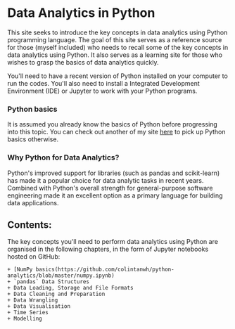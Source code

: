 # Data Analytics in Python

   This site seeks to introduce the key concepts in data analytics using Python programming language. The goal of this site serves as a reference source for those (myself included) who needs to recall some of the key concepts in data analytics using Python. It also serves as a learning site for those who wishes to grasp the basics of data analytics quickly.

   You'll need to have a recent version of Python installed on your computer to run the codes. You'll also need to install a Integrated Development Environment (IDE) or Jupyter to work with your Python programs.

### Python basics

It is assumed you already know the basics of Python before progressing into this topic. You can check out another of my site [here](https://colintanwh.github.io/python-basics/) to pick up Python basics otherwise.

### Why Python for Data Analytics?

Python's improved support for libraries (such as pandas and scikit-learn) has made it a popular choice for data analytic tasks in recent years. Combined with Python's overall strength for general-purpose software engineering made it an excellent option as a primary language for building data applications. 


## Contents:

The key concepts you'll need to perform data analytics using Python are organised in the following chapters, in the form of Jupyter notebooks hosted on GitHub:

    + [NumPy basics(https://github.com/colintanwh/python-analytics/blob/master/numpy.ipynb)
    + `pandas` Data Structures
    + Data Loading, Storage and File Formats
    + Data Cleaning and Preparation
    + Data Wrangling
    + Data Visualisation
    + Time Series
    + Modelling
